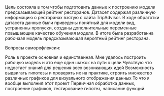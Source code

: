Цель состояла в том чтобы подготовить данные к построению модели предсказывающей рейтинг ресторанов. Датасет содержал различную информацию о ресторанах взятую с сайта TripAdvisor. В ходе обратотки датасета данные были приведены понятный для модели вид, устраненны пропуски, созданы дополнительные переменные повышающие качество обучения модели. В итоге была разработанна рабочаая модель предсказывающая вероятный рейтинг ресторана.

Вопросы саморефлексии:

Роль в проекте основная и единственная.
Мне удалось построить рабочую модель и это еще один шажок на пути к цели
Чувствую что недостает знаний для решения всех возникающих идей
Возможность выдвигать гипотезы и проверять их на практике, строить множество различных графиков для визуального отображения данных
То что я вообще выполнил этот проект
Первичная обработка данных, построение графиков, тестирование гипотез, написание функций
